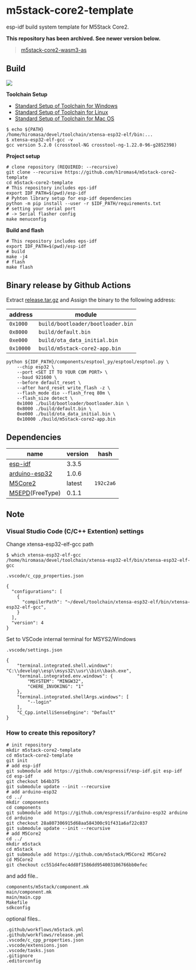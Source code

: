 # m5stack-core2-template

esp-idf build system template for M5Stack Core2.

**This repository has been archived. See newer version below.**

> [m5stack-core2-wasm3-as](https://github.com/h1romas4/m5stack-core2-wasm3-as)

## Build

![](https://github.com/h1romas4/m5stack-core2-template/workflows/Build/badge.svg)

**Toolchain Setup**

- [Standard Setup of Toolchain for Windows](https://docs.espressif.com/projects/esp-idf/en/v3.3.4/get-started/windows-setup.html#toolchain-setup)
- [Standard Setup of Toolchain for Linux](https://docs.espressif.com/projects/esp-idf/en/v3.3.4/get-started/linux-setup.html)
- [Standard Setup of Toolchain for Mac OS](https://docs.espressif.com/projects/esp-idf/en/v3.3.4/get-started/macos-setup.html)

```
$ echo ${PATH}
/home/hiromasa/devel/toolchain/xtensa-esp32-elf/bin:...
$ xtensa-esp32-elf-gcc -v
gcc version 5.2.0 (crosstool-NG crosstool-ng-1.22.0-96-g2852398)
```

**Project setup**

```
# clone repository (REQUIRED: --recursive)
git clone --recursive https://github.com/h1romas4/m5stack-core2-template
cd m5stack-core2-template
# This repository includes eps-idf
export IDF_PATH=$(pwd)/esp-idf
# Pyhton library setup for esp-idf dependencies
python -m pip install --user -r $IDF_PATH/requirements.txt
# setting your serial port
# -> Serial flasher config
make menuconfig
```

**Build and flash**

```
# This repository includes eps-idf
export IDF_PATH=$(pwd)/esp-idf
# build
make -j4
# flash
make flash
```

## Binary release by Github Actions

Extract [release.tar.gz](https://github.com/h1romas4/m5stack-core2-template/releases) and Assign the binary to the following address:

|address|module|
|-|-|
|`0x1000`|`build/bootloader/bootloader.bin`|
|`0x8000`|`build/default.bin`|
|`0xe000`|`build/ota_data_initial.bin`|
|`0x10000`|`build/m5stack-core2-app.bin`|

```
python ${IDF_PATH}/components/esptool_py/esptool/esptool.py \
    --chip esp32 \
    --port <SET IT TO YOUR COM PORT> \
    --baud 921600 \
    --before default_reset \
    --after hard_reset write_flash -z \
    --flash_mode dio --flash_freq 80m \
    --flash_size detect \
    0x1000 ./build/bootloader/bootloader.bin \
    0x8000 ./build/default.bin \
    0xe000 ./build/ota_data_initial.bin \
    0x10000 ./build/m5stack-core2-app.bin
```

## Dependencies

|name|version|hash|
|-|-|-|
|[esp-idf](https://github.com/espressif/esp-idf)|3.3.5||
|[arduino-esp32](https://github.com/espressif/arduino-esp32)|1.0.6||
|[M5Core2](https://github.com/m5stack/M5Core2)|latest|`192c2a6`|
|[M5EPD](https://github.com/m5stack/M5EPD)(FreeType)|0.1.1||

## Note

### Visual Studio Code (C/C++ Extention) settings

Change xtensa-esp32-elf-gcc path

```
$ which xtensa-esp32-elf-gcc
/home/hiromasa/devel/toolchain/xtensa-esp32-elf/bin/xtensa-esp32-elf-gcc
```

`.vscode/c_cpp_properties.json`
```
{
  "configurations": [
    {
      "compilerPath": "~/devel/toolchain/xtensa-esp32-elf/bin/xtensa-esp32-elf-gcc",
    }
  ],
  "version": 4
}
```

Set to VSCode internal terminal for MSYS2/Windows

`.vscode/settings.json`
```
{
    "terminal.integrated.shell.windows": "C:\\develop\\esp\\msys32\\usr\\bin\\bash.exe",
    "terminal.integrated.env.windows": {
        "MSYSTEM": "MINGW32",
        "CHERE_INVOKING": "1"
    },
    "terminal.integrated.shellArgs.windows": [
        "--login"
    ],
    "C_Cpp.intelliSenseEngine": "Default"
}
```

### How to create this repository?

```
# init repository
mkdir m5stack-core2-template
cd m5stack-core2-template
git init
# add esp-idf
git submodule add https://github.com/espressif/esp-idf.git esp-idf
cd esp-idf
git checkout b64b375
git submodule update --init --recursive
# add arduino-esp32
cd ../
mkdir components
cd components
git submodule add https://github.com/espressif/arduino-esp32 arduino
cd arduino
git checkout 28a807306915d68aa584300c91f431a6af22c037
git submodule update --init --recursive
# add M5Core2
cd ../
mkdir m5stack
cd m5stack
git submodule add https://github.com/m5stack/M5Core2 M5Core2
cd M5Core2
git checkout cc551d4fec4dd8f1586dd954003106766bb0efec
```

and add file..

```
components/m5stack/component.mk
main/component.mk
main/main.cpp
Makefile
sdkconfig
```

optional files..

```
.github/workflows/m5stack.yml
.github/workflows/release.yml
.vscode/c_cpp_properties.json
.vscode/extensions.json
.vscode/tasks.json
.gitignore
.editorconfig
```
